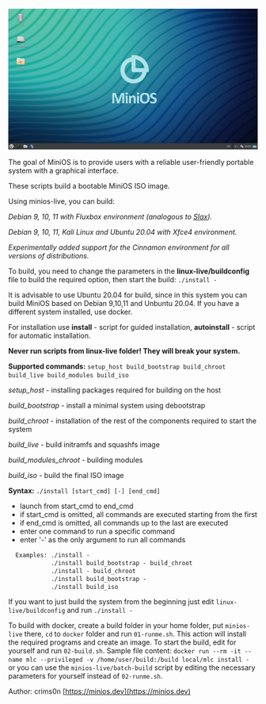 [![MiniOS](images/minios.png)](https://minios.dev)

The goal of MiniOS is to provide users with a reliable user-friendly portable system with a graphical interface.

These scripts build a bootable MiniOS ISO image.

Using minios-live, you can build:

*Debian 9, 10, 11 with Fluxbox environment (analogous to [Slax](https://www.slax.org/)).*

*Debian 9, 10, 11, Kali Linux and Ubuntu 20.04 with Xfce4 environment.*

*Experimentally added support for the Cinnamon environment for all versions of distributions.*

To build, you need to change the parameters in the **linux-live/buildconfig** file to build the required option, then start the build: `./install -`

It is advisable to use Ubuntu 20.04 for build, since in this system you can build MiniOS based on Debian 9,10,11 and Unbuntu 20.04. If you have a different system installed, use docker.

For installation use **install** \- script for guided installation\, **autoinstall** \- script for automatic installation\.

**Never run scripts from linux-live folder! They will break your system.**

**Supported commands:** `setup_host build_bootstrap build_chroot build_live build_modules build_iso`

*setup\_host* \- installing packages required for building on the host

*build\_bootstrap* \- install a minimal system using debootstrap

*build\_chroot* \- installation of the rest of the components required to start the system

*build\_live* \- build initramfs and squashfs image

*build\_modules\_chroot* \- building modules

*build\_iso* \- build the final ISO image

**Syntax:** `./install [start_cmd] [-] [end_cmd]`

* launch from start\_cmd to end\_cmd
* if start\_cmd is omitted, all commands are executed starting from the first
* if end\_cmd is omitted, all commands up to the last are executed
* enter one command to run a specific command
* enter '-' as the only argument to run all commands

```
  Examples: ./install -
            ./install build_bootstrap - build_chroot
            ./install - build_chroot
            ./install build_bootstrap -
            ./install build_iso
```

If you want to just build the system from the beginning just edit `linux-live/buildconfig` and run `./install -`

To build with docker, create a build folder in your home folder, put `minios-live` there, `cd` to `docker` folder and run `01-runme.sh`. This action will install the required programs and create an image. To start the build, edit for yourself and run `02-build.sh`. Sample file content:
`docker run --rm -it --name mlc --privileged -v /home/user/build:/build local/mlc install -`
or you can use the `minios-live/batch-build` script by editing the necessary parameters for yourself instead of `02-runme.sh`.

Author: crims0n [https://minios.dev](https://minios.dev)